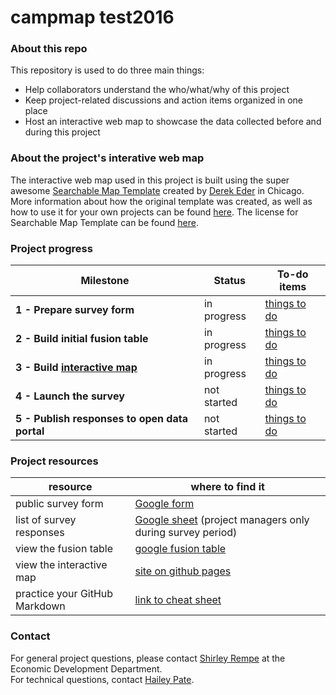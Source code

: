 # campmap test2016

### About this repo
This repository is used to do three main things:
- Help collaborators understand the who/what/why of this project
- Keep project-related discussions and action items organized in one place
- Host an interactive web map to showcase the data collected before and during this project


### About the project's interative web map
The interactive web map used in this project is built using the super awesome  [Searchable Map Template](http://derekeder.com/searchable_map_template/) created by [Derek Eder](http://derekeder.com) in Chicago. More information about how the original template was created, as well as how to use it for your own projects can be found [here](https://github.com/derekeder/FusionTable-Map-Template). The license for Searchable Map Template can be found  [here](https://github.com/derekeder/FusionTable-Map-Template/blob/master/LICENSE).

### Project progress

Milestone | Status | To-do items
--- | --- | ---
**1 - Prepare survey form** | in progress | [things to do](https://github.com/cityofaustin/cultural-asset-mapping-project/milestones/Finalize%20the%20survey%20form)
**2 - Build initial fusion table** | in progress | [things to do](https://github.com/cityofaustin/cultural-asset-mapping-project/milestones/Build%20initial%20fusion%20table)
**3 - Build [interactive map](http://cityofaustin.github.io/cultural-asset-mapping-project)** | in progress | [things to do](https://github.com/cityofaustin/cultural-asset-mapping-project/milestones/Build%20interactive%20map)
**4 - Launch the survey** | not started | [things to do](https://github.com/cityofaustin/cultural-asset-mapping-project/milestones/Launch%20the%20survey)
**5 - Publish responses to open data portal** | not started | [things to do](https://github.com/cityofaustin/cultural-asset-mapping-project/milestones/Publish%20post-survey%20dataset%20to%20open%20data%20portal)

### Project resources
resource | where to find it
--- | ---
public survey form | [Google form](https://docs.google.com/forms/d/1BG9TmKJlrUhwhkBW_T-4KPc9K0nsCwp0v_QXbxsofV4/viewform)
list of survey responses |  [Google sheet](https://docs.google.com/spreadsheets/d/172y2j8Mrcslw0y413M9eOXDzwpRbfaJExQnNe4FT8NA) (project managers only during survey period) 
view the fusion table | [google fusion table](https://www.google.com/fusiontables/DataSource?docid=1uy8apgssqryb858cmaUBtPm_pZQPUbikL2fywEKO)
view the interactive map | [site on github pages](http://cityofaustin.github.io/cultural-asset-mapping-project)
practice your GitHub Markdown | [link to cheat sheet](https://github.com/adam-p/markdown-here/wiki/Markdown-Cheatsheet)

### Contact
For general project questions, please contact [Shirley Rempe](shirley.rempe@austintexas.gov) at the Economic Development Department. <br/>
For technical questions, contact [Hailey Pate](hailey.pate@austintexas.gov).
